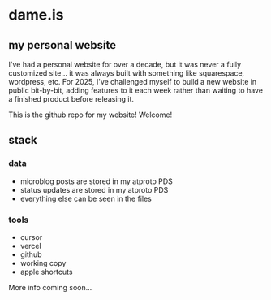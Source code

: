 # dame.is
## my personal website

I've had a personal website for over a decade, but it was never a fully customized site... it was always built with something like squarespace, wordpress, etc. For 2025, I've challenged myself to build a new website in public bit-by-bit, adding features to it each week rather than waiting to have a finished product before releasing it.

This is the github repo for my website! Welcome!

## stack

### data
- microblog posts are stored in my atproto PDS
- status updates are stored in my atproto PDS
- everything else can be seen in the files

### tools
- cursor
- vercel
- github
- working copy
- apple shortcuts

More info coming soon...